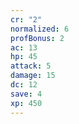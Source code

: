 ```yaml
---
cr: "2"
normalized: 6
profBonus: 2
ac: 13
hp: 45
attack: 5
damage: 15
dc: 12
save: 4
xp: 450
---
```

